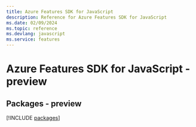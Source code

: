 ```yaml
---
title: Azure Features SDK for JavaScript
description: Reference for Azure Features SDK for JavaScript
ms.date: 02/09/2024
ms.topic: reference
ms.devlang: javascript
ms.service: features
---
```

# Azure Features SDK for JavaScript - preview
## Packages - preview
[!INCLUDE [packages](features-index.md)]